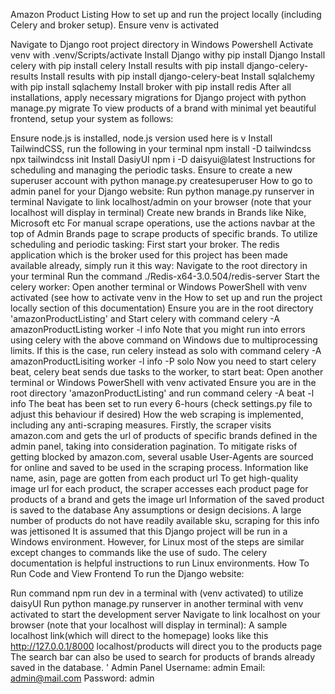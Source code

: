 Amazon Product Listing
How to set up and run the project locally (including Celery and broker setup).
Ensure venv is activated

Navigate to Django root project directory in Windows Powershell
Activate venv with .venv/Scripts/activate
Install Django withy pip install Django
Install celery with pip install celery
Install results with pip install django-celery-results
Install results with pip install django-celery-beat
Install sqlalchemy with pip install sqlachemy
Install broker with pip install redis
After all installations, apply necessary migrations for Django project with python manage.py migrate
To view products of a brand with minimal yet beautiful frontend, setup your system as follows:

Ensure node.js is installed, node.js version used here is v
Install TailwindCSS, run the following in your terminal
npm install -D tailwindcss
npx tailwindcss init
Install DasiyUI
npm i -D daisyui@latest
Instructions for scheduling and managing the periodic tasks.
Ensure to create a new superuser account with python manage.py createsuperuser
How to go to admin panel for your Django website:
Run python manage.py runserver in terminal
Navigate to link localhost/admin on your browser (note that your localhost will display in terminal)
Create new brands in Brands like Nike, Microsoft etc
For manual scrape operations, use the actions navbar at the top of Admin Brands page to scrape products of specific brands.
To utilize scheduling and periodic tasking:
First start your broker. The redis application which is the broker used for this project has been made available already, simply run it this way:
Navigate to the root directory in your terminal
Run the command ./Redis-x64-3.0.504/redis-server
Start the celery worker:
Open another terminal or Windows PowerShell with venv activated (see how to activate venv in the How to set up and run the project locally section of this documentation)
Ensure you are in the root directory 'amazonProductListing' and Start celery with command celery -A amazonProductListing worker -l info
Note that you might run into errors using celery with the above command on Windows due to multiprocessing limits. If this is the case, run celery instead as solo with command celery -A amazonProductLisiting worker -l info -P solo
Now you need to start celery beat, celery beat sends due tasks to the worker, to start beat:
Open another terminal or Windows PowerShell with venv activated
Ensure you are in the root directory 'amazonProductListing' and run command celery -A beat -l info
The beat has been set to run every 6-hours (check settings.py file to adjust this behaviour if desired)
How the web scraping is implemented, including any anti-scraping measures.
Firstly, the scraper visits amazon.com and gets the url of products of specific brands defined in the admin panel, taking into consideration pagination.
To mitigate risks of getting blocked by amazon.com, several usable User-Agents are sourced for online and saved to be used in the scraping process.
Information like name, asin, page are gotten from each product url
To get high-quality image url for each product, the scraper accesses each product page for products of a brand and gets the image url
Information of the saved product is saved to the database
Any assumptions or design decisions.
A large number of products do not have readily available sku, scraping for this info was jettisoned
It is assumed that this Django project will be run in a Windows environment. However, for Linux most of the steps are similar except changes to commands like the use of sudo. The celery documentation is helpful instructions to run Linux environments.
How To Run Code and View Frontend
To run the Django website:

Run command npm run dev in a terminal with (venv activated) to utilize daisyUI
Run python manage.py runserver in another terminal with venv activated to start the development server
Navigate to link localhost on your browser (note that your localhost will display in terminal):
A sample localhost link(which will direct to the homepage) looks like this http://127.0.0.1/8000
localhost/products will direct you to the products page
The search bar can also be used to search for products of brands already saved in the database. '
Admin Panel
Username: admin
Email: admin@mail.com
Password: admin

